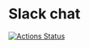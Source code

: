 # Slack chat

[![Actions Status](https://github.com/y-brs/frontend-project-12/actions/workflows/hexlet-check.yml/badge.svg)](https://github.com/y-brs/frontend-project-12/actions)
